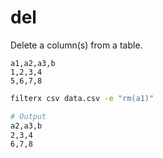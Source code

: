 # del

Delete a column(s) from a table.

```csv title="data.csv"
a1,a2,a3,b
1,2,3,4
5,6,7,8
```

```bash title=Example
filterx csv data.csv -e "rm(a1)"

# Output
a2,a3,b
2,3,4
6,7,8
```

